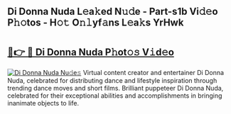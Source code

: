 ## Di Donna Nuda L𝚎a𝚔ed N𝚞𝚍e - Part-s1b Vi𝚍𝚎o P𝚑𝚘tos - H𝚘𝚝 O𝚗𝚕yf𝚊ns L𝚎a𝚔s YrHwk

# <h2><a href="http://kfcdn76.oniu.top/?m=Di+Donna+Nuda">🔗👉 🔴 Di Donna Nuda P𝚑ot𝚘𝚜 V𝚒d𝚎o</a></h2>

[![Di Donna Nuda Nu𝚍e𝚜](https://i.imgur.com/0qMVB7G.gif)](http://kfcdn76.oniu.top/?m=Di+Donna+Nuda)
Virtual content creator and entertainer Di Donna Nuda, celebrated for distributing dance and lifestyle inspiration through trending dance moves and short films. Brilliant puppeteer Di Donna Nuda, celebrated for their exceptional abilities and accomplishments in bringing inanimate objects to life.  
